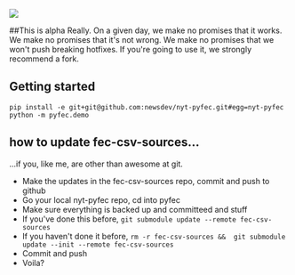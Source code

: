 ![](https://cloud.githubusercontent.com/assets/109988/9589471/97a005a8-4ffc-11e5-9b8b-3da984d183b3.png)

##This is alpha
Really. On a given day, we make no promises that it works. We make no promises that it's not wrong. We make no promises that we won't push breaking hotfixes. If you're going to use it, we strongly recommend a fork.

## Getting started
```
pip install -e git+git@github.com:newsdev/nyt-pyfec.git#egg=nyt-pyfec
python -m pyfec.demo
```


## how to update fec-csv-sources...

...if you, like me, are other than awesome at git.

* Make the updates in the fec-csv-sources repo, commit and push to github
* Go your local nyt-pyfec repo, cd into pyfec
* Make sure everything is backed up and committeed and stuff
* If you've done this before, ```git submodule update --remote fec-csv-sources```
* If you haven't done it before, ```rm -r fec-csv-sources &&  git submodule update --init --remote fec-csv-sources```
* Commit and push
* Voila?
